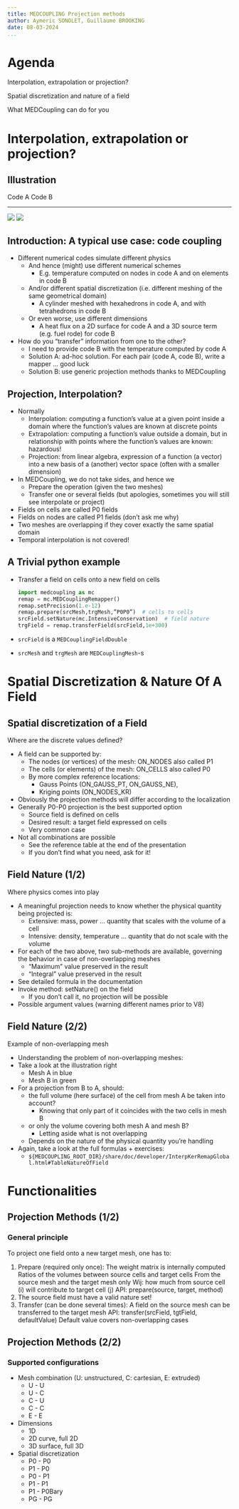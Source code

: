 ```yaml
---
title: MEDCOUPLING Projection methods
author: Aymeric SONOLET, Guillaume BROOKING
date: 08-03-2024
...
```


# Agenda

Interpolation, extrapolation or projection?

Spatial discretization and nature of a field

What MEDCoupling can do for you

# Interpolation, extrapolation or projection?

## Illustration

 Code A                                                    Code B
-------------------------------------------------------   ----------------
![](../pictures/3-interpolation-parallelism/image8.png)   ![](../pictures/3-interpolation-parallelism/image9.png)

## Introduction: A typical use case: code coupling

- Different numerical codes simulate different physics
  - And hence (might) use different numerical schemes
    - E.g. temperature computed on nodes in code A and on elements in code B
  - And/or different spatial discretization (i.e. different meshing of the same
    geometrical domain)
    - A cylinder meshed with hexahedrons in code A, and with tetrahedrons in
      code B
  - Or even worse, use different dimensions
    - A heat flux on a 2D surface for code A and a 3D source term (e.g. fuel
      rode) for code B
- How do you “transfer” information from one to the other?
  - I need to provide code B with the temperature computed by code A
  - Solution A: ad-hoc solution. For each pair (code A, code B), write a mapper
    ... good luck
  - Solution B: use generic projection methods thanks to MEDCoupling

## Projection, Interpolation?

- Normally
  - Interpolation: computing a function’s value at a given point inside a
    domain where the function’s values are known at discrete points
  - Extrapolation: computing a function’s value outside a domain, but in
    relationship with points where the function’s values are known: hazardous!
  - Projection: from linear algebra, expression of a function (a vector) into a
    new basis of a (another) vector space (often with a smaller dimension)
- In MEDCoupling, we do not take sides, and hence we
  - Prepare the operation (given the two meshes)
  - Transfer one or several fields (but apologies, sometimes you will still see
    interpolate or project)
- Fields on cells are called P0 fields
- Fields on nodes are called P1 fields (don’t ask me why)
- Two meshes are overlapping if they cover exactly the same spatial domain
- Temporal interpolation is not covered!

## A Trivial python example

- Transfer a field on cells onto a new field on cells

  ```python
  import medcoupling as mc
  remap = mc.MEDCouplingRemapper()
  remap.setPrecision(1.e-12)
  remap.prepare(srcMesh,trgMesh,”P0P0”)  # cells to cells
  srcField.setNature(mc.IntensiveConservation)  # field nature
  trgField = remap.transferField(srcField,1e+300)
  ```

- `srcField` is a `MEDCouplingFieldDouble`
- `srcMesh` and `trgMesh` are `MEDCouplingMesh`-s

# Spatial Discretization & Nature Of A Field

## Spatial discretization of a Field

Where are the discrete values defined?

- A field can be supported by:
  - The nodes (or vertices) of the mesh: ON_NODES also called P1
  - The cells (or elements) of the mesh: ON_CELLS also called P0
  - By more complex reference locations:
    - Gauss Points (ON_GAUSS_PT, ON_GAUSS_NE),
    - Kriging points (ON_NODES_KR)
- Obviously the projection methods will differ according to the localization
- Generally P0-P0 projection is the best supported option
  - Source field is defined on cells
  - Desired result: a target field expressed on cells
  - Very common case
- Not all combinations are possible
  - See the reference table at the end of the presentation
  - If you don’t find what you need, ask for it!

## Field Nature (1/2)

Where physics comes into play

- A meaningful projection needs to know whether the physical quantity being
  projected is:
  - Extensive: mass, power … quantity that scales with the volume of a cell
  - Intensive: density, temperature … quantity that do not scale with the
    volume
- For each of the two above, two sub-methods are available, governing the
  behavior in case of non-overlapping meshes
  - “Maximum” value preserved in the result
  - “Integral” value preserved in the result
- See detailed formula in the documentation
- Invoke method: setNature() on the field
  - If you don’t call it, no projection will be possible
- Possible argument values (warning different names prior to V8)

## Field Nature (2/2)

Example of non-overlapping mesh

- Understanding the problem of non-overlapping meshes:
- Take a look at the illustration right
  - Mesh A in blue
  - Mesh B in green
- For a projection from B to A, should:
  - the full volume (here surface) of the cell from mesh A be taken into account?
    - Knowing that only part of it coincides with the two cells in mesh B
  - or only the volume covering both mesh A and mesh B?
    - Letting aside what is not overlapping
  - Depends on the nature of the physical quantity you’re handling
- Again, take a look at the full formulas + exercises:
  - `${MEDCOUPLING_ROOT_DIR}/share/doc/developer/InterpKerRemapGlobal.html#TableNatureOfField`

# Functionalities

## Projection Methods (1/2)

### General principle

To project one field onto a new target mesh, one has to:

1. Prepare (required only once):
   The weight matrix is internally computed
   Ratios of the volumes between source cells and target cells
   From the source mesh and the target mesh only
   Wij: how much from source cell (i) will contribute to target cell (j)
   API: prepare(source, target, method)
2. The source field must have a valid nature set!
3. Transfer (can be done several times):
   A field on the source mesh can be transferred to the target mesh
   API: transfer(srcField, tgtField, defaultValue)
   Default value covers non-overlapping cases

## Projection Methods (2/2)

### Supported configurations

- Mesh combination (U: unstructured, C: cartesian, E: extruded)
  - U - U
  - U - C
  - C - U
  - C - C
  - E - E
- Dimensions
  - 1D
  - 2D curve, full 2D
  - 3D surface, full 3D
- Spatial discretization
  - P0 - P0
  - P1 - P0
  - P0 - P1
  - P1 - P1
  - P1 - P0Bary
  - PG - PG
